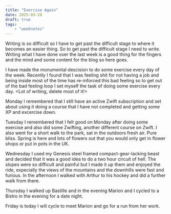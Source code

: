 ```yaml
---
title: "Exercise Again"
date: 2025-03-28
draft: true
tags:
    - "weeknotes"
---
```


Writing is so difficult so I have to get past the difficult stage to where it becomes an easier thing. So to get past the difficult stage I need to write. Writing what I have done over the last week is a good thing for the fingers and the mind and some content for the blog so here goes.

I have made the monumental descision to do some exercise every day of the week. Recently I found that I was feeling shit for not having a job and being inside most of the time has re-inforced this bad feeling so to get out of the bad feeling loop I set myself the task of doing some exercise every day. <Lot of writing, delete most of it!>

Monday I remembered that I still have an active Zwift subscription and set about using it doing a course that I have not completed and getting some XP and excercise down.

Tuesday I remembered that I felt good on Monday after doing some exercise and also did some Zwifting, another different course on Zwift. I also went for a short walk to the park, sat in the outdoors fresh air. Pure bliss. Spring is here and lots of flowers out that you would only get in flower shops or put in pots in the UK.

Wednesday I used my Genesis steel framed compact-gear-lacking beast and decided that it was a good idea to do a two hour circuit of hell. The slopes were so difficult and painful but I made it up them and enjoyed the ride, expecially the views of the mountains and the downhills were fast and furious. In the afternoon I walked with Arthur to his hockey and did a further walk from there.

Thursday I walked up Bastille and in the evening Marion and I cycled to a Bistro in the evening for a date night.

Friday is today I will cycle to meet Marion and go for a run from her work.
